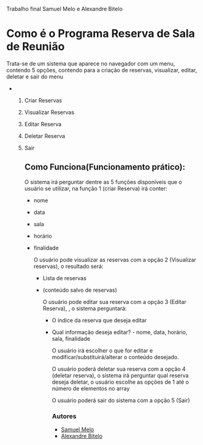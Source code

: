
Trabalho final Samuel Melo e Alexandre Bitelo

## <h1>Como é o Programa Reserva de Sala de Reunião</h1>
 Trata-se de um sistema que aparece no navegador com um menu, contendo 5 opções, contendo para a criação de reservas, visualizar, editar, deletar e sair do menu
- 1. Criar Reservas
  2. Visualizar Reservas
  3. Editar Reserva
  4. Deletar Reserva
  5. Sair
 
     ### <h2>Como Funciona(Funcionamento prático):</h2>
     O sistema irá perguntar dentre as 5 funções disponíveis que o usuário se utilizar, na função 1 (criar Reserva) irá conter:
     - nome
     - data
     - sala
     - horário
     - finalidade

       O usuário pode visualizar as reservas com a opção 2 (Visualizar reservas), o resultado será:
       - Lista de reservas
       - (conteúdo salvo de reservas)
      
         O usuário pode editar sua reserva com a opção 3 (Editar Reserva), , o sistema perguntará:
         - O índice da reserva que deseja editar 
         - Qual informação deseja editar? - nome, data, horário, sala, finalidade
        
           O usuário irá escolher o que for editar e modificar/substituirá/alterar o conteúdo desejado.

           O usuário poderá deletar sua reserva com a opção 4 (deletar reserva), o sistema irá perguntar qual reserva deseja deletar, o usuário escolhe as opções de 1 até o número de elementos no array

           O usuário poderá sair do sistema com a opção 5 (Sair)

           ### Autores
           - [Samuel Melo](https://github.com/leumasmelo)
           - [Alexandre Bitelo](https://github.com/AlexandreBitelo/AlexandreBitelo)
